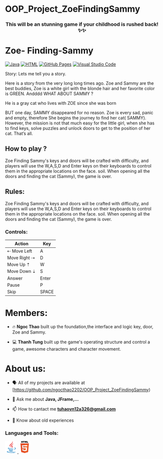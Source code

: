 # OOP_Project_ZoeFindingSammy

<h3 align="center">This will be an stunning game if your childhood is rushed back! ✨✨</h3>

# Zoe- Finding-Sammy
<p>
<a href="#"><img alt="Java" src="https://custom-icon-badges.demolab.com/badge/Java-007396.svg?logo=java&logoColor=white"></a>
<a href="#"><img alt="HTML" src="https://img.shields.io/badge/HTML-E34F26.svg?logo=html5&logoColor=white"></a>  
<a href="#"><img alt="GitHub Pages" src="https://img.shields.io/badge/GitHub%20Pages-327FC7.svg?logo=github&logoColor=white"></a>
<a href="#"><img alt="Visual Studio Code" src="https://img.shields.io/badge/Visual%20Studio%20Code-0078d7.svg?logo=visual-studio-code&logoColor=white"></a>
</p>


Story:
Lets me tell you a story.  

Here is a story from the very long long times ago. Zoe and Sammy are the best buddies, Zoe is a white girl with the blonde hair and her favorite color is GREEN. Andddd WHAT ABOUT SAMMY ?  

He is a gray cat who lives with ZOE since she was born 

BUT one day, SAMMY disappeared for no reason. Zoe is every sad, panic and empty, therefore She begins the journey to find her cat( SAMMY). However, the mission is not that much easy for the little girl, when she has to find keys, solve puzzles and unlock doors to get to the position of her cat. That’s all. 


## How to play ?
Zoe Finding Sammy's keys and doors will be crafted with difficulty, and players will use the W,A,S,D and Enter keys on their keyboards to control them in the appropriate locations on the face. soil. When opening all the doors and finding the cat (Sammy), the game is over.
## Rules:
Zoe Finding Sammy's keys and doors will be crafted with difficulty, and players will use the W,A,S,D and Enter keys on their keyboards to control them in the appropriate locations on the face. soil. When opening all the doors and finding the cat (Sammy), the game is over.

### Controls:
| Action | Key      |
|--------|----------|
| ⇠ Move Left   | A    |
| Move Right ⇢  | D      |
| Move Up ⇡  | W     |
| Move Down ⇣  | S      |
| Answer | Enter |
| Pause  | P     |
| Skip   | SPACE |



# Members:


- 🔥  **Ngoc Thao** built up the foundation,the interface and logic key, door, Zoe and Sammy.

- 💻  **Thanh Tung** built up the game's operating structure and control a game, awesome characters and character movement.
  
# About us:

- 🗣 All of my projects are available at [https://github.com/ngocthao2202/OOP_Project_ZoeFindingSammy)

- 💬 Ask me about **Java, JFrame,...**

- 📫 How to cantact me **tuhaovn12a326@gmail.com**

- 📄 Know about old experiences 

<h3 align="left">Languages and Tools:</h3>
<p align="left">  </a> <a href="https://www.java.com" target="_blank" rel="noreferrer"> <img src="https://raw.githubusercontent.com/devicons/devicon/master/icons/java/java-original.svg" alt="java" width="40" height="40"/> </a>
<a href="https://www.w3.org/html/" target="_blank" rel="noreferrer"> <img src="https://raw.githubusercontent.com/devicons/devicon/master/icons/html5/html5-original-wordmark.svg" alt="html5" width="40" height="40"/> </a></p>

